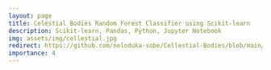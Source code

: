 ```yaml
---
layout: page
title: Celestial Bodies Random Forest Classifier using Scikit-learn
description: Scikit-learn, Pandas, Python, Jupyter Notebook
img: assets/img/cellestial.jpg
redirect: https://github.com/neloduka-sobe/Cellestial-Bodies/blob/main/celestial_bodies.ipynb
importance: 4
---
```


